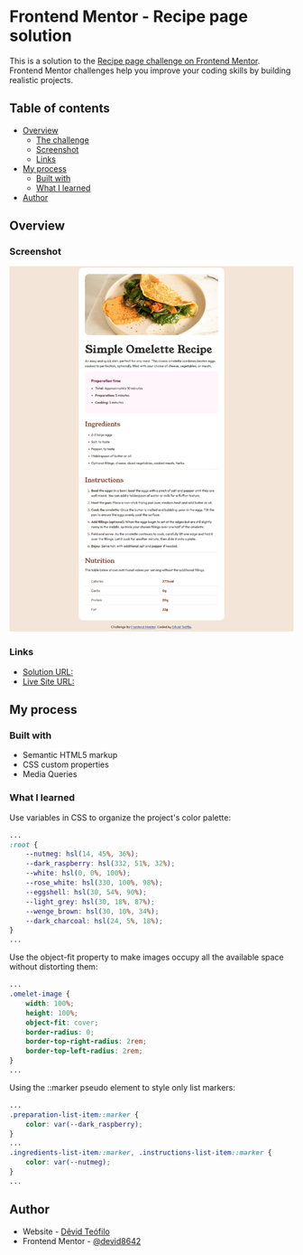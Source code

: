 # Frontend Mentor - Recipe page solution

This is a solution to the [Recipe page challenge on Frontend Mentor](https://www.frontendmentor.io/challenges/recipe-page-KiTsR8QQKm). Frontend Mentor challenges help you improve your coding skills by building realistic projects. 

## Table of contents

- [Overview](#overview)
  - [The challenge](#the-challenge)
  - [Screenshot](#screenshot)
  - [Links](#links)
- [My process](#my-process)
  - [Built with](#built-with)
  - [What I learned](#what-i-learned)
- [Author](#author)

## Overview

### Screenshot

![](./screenshot.png)


### Links

- [Solution URL:](https://www.frontendmentor.io/solutions/recipe-page-solution-dfSh8bZB2_)
- [Live Site URL:](https://devid8642.github.io/projetos_frontend/recipe-page/index.html)

## My process

### Built with

- Semantic HTML5 markup
- CSS custom properties
- Media Queries

### What I learned

Use variables in CSS to organize the project's color palette:

```css
...
:root {
    --nutmeg: hsl(14, 45%, 36%);
    --dark_raspberry: hsl(332, 51%, 32%);
    --white: hsl(0, 0%, 100%);
    --rose_white: hsl(330, 100%, 98%);
    --eggshell: hsl(30, 54%, 90%);
    --light_grey: hsl(30, 18%, 87%);
    --wenge_brown: hsl(30, 10%, 34%);
    --dark_charcoal: hsl(24, 5%, 18%);
}
...
```

Use the object-fit property to make images occupy all the available space without distorting them:

```css
...
.omelet-image {
    width: 100%;
    height: 100%;
    object-fit: cover;
    border-radius: 0;
    border-top-right-radius: 2rem;
    border-top-left-radius: 2rem;
}
...
```

Using the ::marker pseudo element to style only list markers:

```css
...
.preparation-list-item::marker {
    color: var(--dark_raspberry);
}
...
.ingredients-list-item::marker, .instructions-list-item::marker {
    color: var(--nutmeg);
}
...
```

## Author

- Website - [Dêvid Teófilo](https://devid8642.github.io)
- Frontend Mentor - [@devid8642](https://www.frontendmentor.io/profile/devid8642)